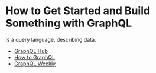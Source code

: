# How to Get Started and Build Something with GraphQL

Is a query language, describing data.

* [GraphQL Hub](https://www.graphqlhub.com/)
* [How to GraphQL](https://www.howtographql.com/)
* [GraphQL Weekly](https://graphqlweekly.com/)
